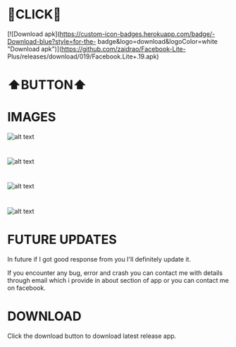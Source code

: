 # 🔰CLICK🔰
<!-- BEGIN LATEST DOWNLOAD BUTTON -->

   [![Download apk](https://custom-icon-badges.herokuapp.com/badge/-Download-blue?style=for-the-    badge&logo=download&logoColor=white "Download apk")](https://github.com/zaidrao/Facebook-Lite-   Plus/releases/download/019/Facebook.Lite+.19.apk)

<!-- END LATEST DOWNLOAD BUTTON -->
# ⬆️BUTTON⬆️


# IMAGES

![alt text](https://github.com/zaidrao/Facebook-Lite-Plus/blob/main/Images/IMG_20221018_015559.jpg)

#

![alt text](https://github.com/zaidrao/Facebook-Lite-Plus/blob/main/Images/IMG_20221018_015942.jpg)

#

![alt text](https://github.com/zaidrao/Facebook-Lite-Plus/blob/main/Images/IMG_20221018_020138.jpg)

#

![alt text](https://github.com/zaidrao/Facebook-Lite-Plus/blob/main/Images/IMG_20221018_020335.jpg)

#

# FUTURE UPDATES

In future if I got good response from you I'll definitely update it.

If you encounter any bug, error and crash you can contact me with details through email which i provide in about section of app or you can contact me on facebook.

#

# DOWNLOAD

Click the download button to download latest release app.
